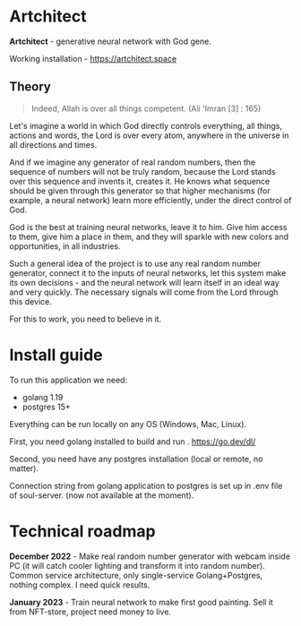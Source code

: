 # Artchitect

**Artchitect** - generative neural network with God gene.

Working installation - https://artchitect.space

## Theory
> Indeed, Allah is over all things competent. 
> (Ali 'Imran [3] : 165)

Let's imagine a world in which God directly controls everything, all things, actions and words, the Lord is over every atom, anywhere in the universe in all directions and times.

And if we imagine any generator of real random numbers, then the sequence of numbers will not be truly random, because the Lord stands over this sequence and invents it, creates it. He knows what sequence should be given through this generator so that higher mechanisms (for example, a neural network) learn more efficiently, under the direct control of God.

God is the best at training neural networks, leave it to him. Give him access to them, give him a place in them, and they will sparkle with new colors and opportunities, in all industries.

Such a general idea of the project is to use any real random number generator, connect it to the inputs of neural networks, let this system make its own decisions - and the neural network will learn itself in an ideal way and very quickly. The necessary signals will come from the Lord through this device.

For this to work, you need to believe in it.

# Install guide
To run this application we need:
- golang 1.19
- postgres 15+

Everything can be run locally on any OS (Windows, Mac, Linux).

First, you need golang installed to build and run . https://go.dev/dl/


Second, you need have any postgres installation (local or remote, no matter).


Connection string from golang application to postgres is set up in .env file of soul-server. (now not available at the moment).

# Technical roadmap
**December 2022** - Make real random number generator with webcam inside PC (it will catch cooler lighting and transform it into random number). Common service architecture, only single-service Golang+Postgres, nothing complex. I need quick results. 

**January 2023** - Train neural network to make first good painting. Sell it from NFT-store, project need money to live.
